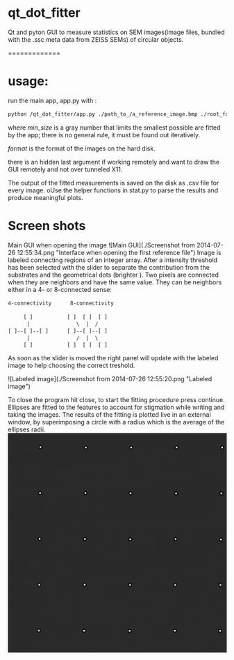 qt_dot_fitter
=============

Qt and pyton GUI to measure statistics on SEM images(image files, bundled with the .ssc meta data from ZEISS SEMs) of circular objects.

=============

# usage:

run the main app, app.py with :

```bash
python /qt_dot_fitter/app.py ./path_to_/a_reference_image.bmp ./root_foolder_with pictures min_size format
```

where *min_size* is a gray number that limits the smallest possible are fitted by the app;
there is no general rule, it must be found out iteratively.

*format* is the format of the images on the hard disk.

there is an hidden last argument if working remotely and want to draw the GUI remotely and not over tunneled X11.

The output of the fitted measurements is saved on the disk as .csv file for every image.
oUse the helper functions in stat.py to parse the results and produce meaningful plots.
# Screen shots

Main GUI when opening the image 
![Main GUI](./Screenshot from 2014-07-26 12:55:34.png "Interface when opening the first reference file")
Image is labeled  connecting regions of an integer array.
After a intensity threshold has been selected with the slider to separate the contribution from the substrates and the geometrical dots (brighter
).
Two pixels are connected when they are neighbors and have the same value. They can be neighbors either in a 4- or 8-connected sense:
```
4-connectivity      8-connectivity

     [ ]           [ ]  [ ]  [ ]
      |               \  |  /
[ ]--[ ]--[ ]      [ ]--[ ]--[ ]
      |               /  |  \
     [ ]           [ ]  [ ]  [ ]
```
As soon as the slider is moved the right panel will update with the labeled image to help choosing the correct treshold.

![Labeled image](./Screenshot from 2014-07-26 12:55:20.png "Labeled image")

To close the program hit close, to start the fitting procedure press continue.
Ellipses are fitted to the features to account for stigmation while writing and taking the images. 
The results of the fitting is plotted live in an external window, by superimposing a circle with a radius which is the average of the  ellipses radii.
![fitted Cricles](./IMAGE6176.jpg "Fitted image")